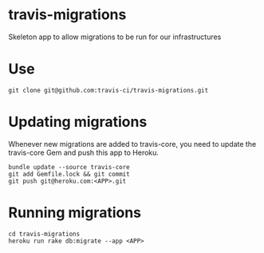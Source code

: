 travis-migrations
=================

Skeleton app to allow migrations to be run for our infrastructures

Use
=================
```
git clone git@github.com:travis-ci/travis-migrations.git
```

Updating migrations
===================

Whenever new migrations are added to travis-core, you need to update the
travis-core Gem and push this app to Heroku.

```
bundle update --source travis-core
git add Gemfile.lock && git commit
git push git@heroku.com:<APP>.git
```

Running migrations
==================
```
cd travis-migrations
heroku run rake db:migrate --app <APP>
```
